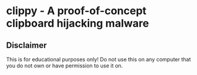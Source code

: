 # clippy - A proof-of-concept clipboard hijacking malware

## Disclaimer
This is for educational purposes only! Do not use this on any computer that you do not own or have permission to use it on.
